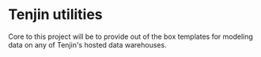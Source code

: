 # Tenjin utilities
Core to this project will be to provide out of the box templates for modeling data on any of Tenjin's hosted data warehouses. 
